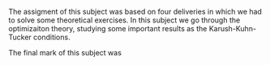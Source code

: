 The assigment of this subject was based on four deliveries in which we had to solve some theoretical exercises. In this subject we go through the optimizaiton theory, studying some important results as the  Karush-Kuhn-Tucker conditions.

The final mark of this subject was
